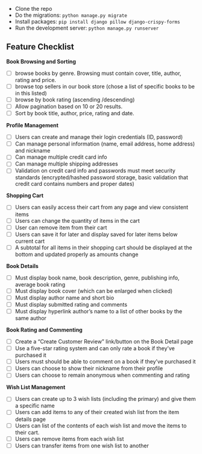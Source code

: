 - Clone the repo
- Do the migrations: `python manage.py migrate`
- Install packages: `pip install django pillow django-crispy-forms`
- Run the development server: `python manage.py runserver`


Feature Checklist
-----------------

**Book Browsing and Sorting**
- [ ] browse books by genre. Browsing must contain cover, title, author, rating and price.
- [ ] browse top sellers in our book store (chose a list of specific books to be in this listed)
- [ ] browse by book rating (ascending /descending)
- [ ] Allow pagination based on 10 or 20 results.
- [ ] Sort by book title, author, price, rating and date.

**Profile Management**
- [ ] Users can create and manage their login credentials (ID, password)
- [ ] Can manage personal information (name, email address, home address) and nickname
- [ ] Can manage multiple credit card info
- [ ] Can manage multiple shipping addresses
- [ ] Validation on credit card info and passwords must meet security standards (encrypted/hashed password storage, basic validation that credit card contains numbers and proper dates)

**Shopping Cart**
- [ ] Users can easily access their cart from any page and view consistent items
- [ ] Users can change the quantity of items in the cart
- [ ] User can remove item from their cart
- [ ] Users can save it for later and display saved for later items below current cart
- [ ] A subtotal for all items in their shopping cart should be displayed at the bottom and updated properly as amounts change

**Book Details**
- [ ] Must display book name, book description, genre, publishing info, average book rating
- [ ] Must display book cover (which can be enlarged when clicked)
- [ ] Must display author name and short bio
- [ ] Must display submitted rating and comments
- [ ] Must display hyperlink author’s name to a list of other books by the same author

**Book Rating and Commenting**
- [ ] Create a “Create Customer Review” link/button on the Book Detail page
- [ ] Use a five-star rating system and can only rate a book if they’ve purchased it
- [ ] Users must should be able to comment on a book if they’ve purchased it
- [ ] Users can choose to show their nickname from their profile
- [ ] Users can choose to remain anonymous when commenting and rating

**Wish List Management**
- [ ] Users can create up to 3 wish lists (including the primary) and give them a specific name
- [ ] Users can add items to any of their created wish list from the item details page
- [ ] Users can list of the contents of each wish list and move the items to their cart.
- [ ] Users can remove items from each wish list
- [ ] Users can transfer items from one wish list to another
